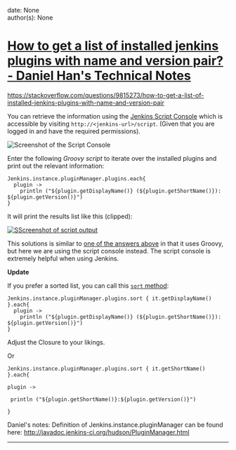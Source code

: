 
date: None  
author(s): None  

# [How to get a list of installed jenkins plugins with name and version pair? - Daniel Han's Technical Notes](https://sites.google.com/site/xiangyangsite/home/technical-tips/software-development/jenkins/how-to-get-a-list-of-installed-jenkins-plugins-with-name-and-version-pair)

https://stackoverflow.com/questions/9815273/how-to-get-a-list-of-installed-jenkins-plugins-with-name-and-version-pair

You can retrieve the information using the [Jenkins Script Console](https://wiki.jenkins-ci.org/display/JENKINS/Jenkins+Script+Console) which is accessible by visiting `http://<jenkins-url>/script`. (Given that you are logged in and have the required permissions).

![Screenshot of the Script Console](https://i.stack.imgur.com/fFt7w.png)

Enter the following _Groovy script_ to iterate over the installed plugins and print out the relevant information:
    
    
    Jenkins.instance.pluginManager.plugins.each{
      plugin -> 
        println ("${plugin.getDisplayName()} (${plugin.getShortName()}): ${plugin.getVersion()}")
    }
    

It will print the results list like this (clipped):

[![SScreenshot of script output](https://i.stack.imgur.com/Siql5.png)](https://i.stack.imgur.com/Siql5.png)

This solutions is similar to [one of the answers above](https://stackoverflow.com/a/9822818/1153530) in that it uses Groovy, but here we are using the script console instead. The script console is extremely helpful when using Jenkins.

 **Update**

If you prefer a sorted list, you can call this [`sort` method](http://docs.groovy-lang.org/latest/html/groovy-jdk/java/lang/Iterable.html#sort\(groovy.lang.Closure\)):
    
    
    Jenkins.instance.pluginManager.plugins.sort { it.getDisplayName() }.each{
      plugin -> 
        println ("${plugin.getDisplayName()} (${plugin.getShortName()}): ${plugin.getVersion()}")
    }
    

Adjust the Closure to your likings.

Or

`Jenkins.instance.pluginManager.plugins.sort { it.getShortName() }.each{`

` plugin -> `

` println ("${plugin.getShortName()}:${plugin.getVersion()}")`

`}`

Daniel's notes: Definition of Jenkins.instance.pluginManager can be found here: <http://javadoc.jenkins-ci.org/hudson/PluginManager.html>  
  
---

